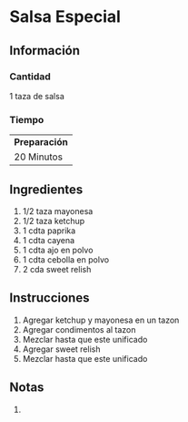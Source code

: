 # Salsa Especial

## Información

### Cantidad

1 taza de salsa

### Tiempo

|  |
| :--- |
| **Preparación** |
| 20 Minutos |

## Ingredientes

1. 1/2 taza mayonesa
2. 1/2 taza ketchup
3. 1 cdta paprika
4. 1 cdta cayena
5. 1 cdta ajo en polvo
6. 1 cdta cebolla en polvo
7. 2 cda sweet relish

## Instrucciones

1. Agregar ketchup y mayonesa en un tazon
2. Agregar condimentos al tazon
3. Mezclar hasta que este unificado
4. Agregar sweet relish
5. Mezclar hasta que este unificado

## Notas

1.

